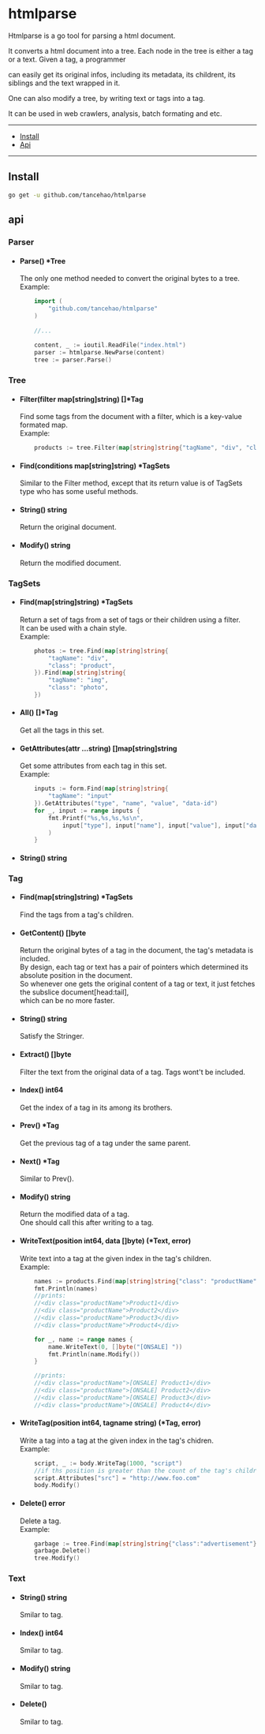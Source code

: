 htmlparse
===

Htmlparse is a go tool for parsing a html document.  
  
It converts a html document into a tree. Each node in the tree is either a tag or a text. Given a tag, a programmer  
  
can easily get its original infos, including its metadata, its childrent, its siblings and the text wrapped in it.  
  
One can also modify a tree, by writing text or tags into a tag.  
  
It can be used in web crawlers, analysis, batch formating and etc.  

---

* [Install](#install)
* [Api](#api)

---

## Install

```sh
go get -u github.com/tancehao/htmlparse
```

## api
### Parser
* #### Parse() *Tree
	The only one method needed to convert the original bytes to a tree.  
	Example:
	```go
		import (
			"github.com/tancehao/htmlparse"		
		)
        
		//...
		
	    content, _ := ioutil.ReadFile("index.html")
		parser := htmlparse.NewParse(content)
		tree := parser.Parse()
	```

### Tree
* #### Filter(filter map[string]string) []*Tag
	Find some tags from the document with a filter, which is a key-value formated map.  
	Example:
	```go
		products := tree.Filter(map[string]string{"tagName", "div", "class": "product"})
	```

* #### Find(conditions map[string]string) *TagSets
	Similar to the Filter method, except that its return value is of TagSets type who has some useful methods.  

* #### String() string
	Return the original document.  

* #### Modify() string
	Return the modified document.  


### TagSets
* #### Find(map[string]string) *TagSets
	Return a set of tags from a set of tags or their children using a filter.  
	It can be used with a chain style.  
	Example:
	```go
		photos := tree.Find(map[string]string{
			"tagName": "div", 
			"class": "product",
		}).Find(map[string]string{
			"tagName": "img",
			"class": "photo",
		})
	```

* #### All() []*Tag
	Get all the tags in this set.  

* #### GetAttributes(attr ...string) []map[string]string
	Get some attributes from each tag in this set.  
	Example:
	```go
		inputs := form.Find(map[string]string{
			"tagName": "input"
		}).GetAttributes("type", "name", "value", "data-id")
		for _, input := range inputs {
			fmt.Printf("%s,%s,%s,%s\n", 
				input["type"], input["name"], input["value"], input["data-id"]
			)
		}
	```

* #### String() string


### Tag
* #### Find(map[string]string) *TagSets
	Find the tags from a tag's children.  

* #### GetContent() []byte
	Return the original bytes of a tag in the document, the tag's metadata is included.  
	By design, each tag or text has a pair of pointers which determined its absolute position in the document.  
	So whenever one gets the original content of a tag or text, it just fetches the subslice document[head:tail],   
	which can be no more faster.

* #### String() string
	Satisfy the Stringer.  

* #### Extract() []byte
	Filter the text from the original data of a tag. Tags wont't be included.  

* #### Index() int64
	Get the index of a tag in its among its brothers.  

* #### Prev() *Tag
	Get the previous tag of a tag under the same parent.  

* #### Next() *Tag
	Similar to Prev().  

* #### Modify() string
	Return the modified data of a tag.  
	One should call this after writing to a tag.  

* #### WriteText(position int64, data []byte) (*Text, error)
	Write text into a tag at the given index in the tag's children.  
	Example:
	```go
		names := products.Find(map[string]string{"class": "productName"})
		fmt.Println(names)
		//prints:
		//<div class="productName">Product1</div>
		//<div class="productName">Product2</div>
		//<div class="productName">Product3</div>
		//<div class="productName">Product4</div>

		for _, name := range names {
			name.WriteText(0, []byte("[ONSALE] "))
			fmt.Println(name.Modify())
		}

		//prints:
		//<div class="productName">[ONSALE] Product1</div>
		//<div class="productName">[ONSALE] Product2</div>
		//<div class="productName">[ONSALE] Product3</div>
		//<div class="productName">[ONSALE] Product4</div>
	```

* #### WriteTag(position int64, tagname string) (*Tag, error)
	Write a tag into a tag at the given index in the tag's chidren.  
	Example:
	```go
		script, _ := body.WriteTag(1000, "script")    
		//if ths position is greater than the count of the tag's children, it'll be set to the last
		script.Attributes["src"] = "http://www.foo.com"
		body.Modify()
	```

* #### Delete() error
	Delete a tag.  
	Example:
	```go
		garbage := tree.Find(map[string]string{"class":"advertisement"}).All()[0]
		garbage.Delete()
	    tree.Modify()
	```

### Text
* #### String() string
	Smilar to tag.

* #### Index() int64
	Smilar to tag.

* #### Modify() string
	Smilar to tag.

* #### Delete()
	Smilar to tag.

